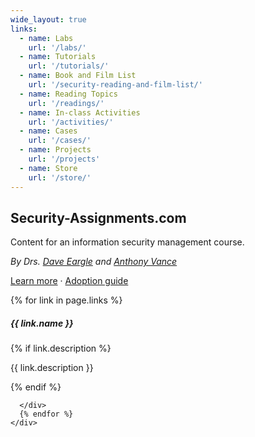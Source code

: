 ```yaml
---
wide_layout: true
links:
  - name: Labs
    url: '/labs/'
  - name: Tutorials
    url: '/tutorials/'
  - name: Book and Film List
    url: '/security-reading-and-film-list/'
  - name: Reading Topics
    url: '/readings/'
  - name: In-class Activities
    url: '/activities/'
  - name: Cases
    url: '/cases/'
  - name: Projects
    url: '/projects'
  - name: Store
    url: '/store/'
---
```


<section class="jumbotron text-center">
  <div class="container">
    <h1 class="title jumbotron-heading">Security-Assignments.com</h1>
    <p class="lead text-muted mb-0">Content for an information security management course.</p>
    <p class="text-muted"><em>By Drs. <a href='https://daveeargle.com'>Dave Eargle</a> and <a href='https://anthonyvance.com/'>Anthony Vance</a></em></p>
    <p>
      <a class='btn btn-primary' href="{{ site.baseurl }}{% link about.md %}">Learn more</a>
      <span class="px-1">·</span>
      <a href="{{ site.baseurl }}{% link instructor-adoption.md %}">Adoption guide</a>
    </p>

  </div>
</section>

<div class="">
  <div class="container">
    <div class="row">
      {% for link in page.links %}
      <div class="col-sm-6">
        <div class="card mb-4 shadow-sm">
          <div class="card-body">
            <h5 class="card-title mb-0">{{ link.name }}</h5>
            {% if link.description %}<p class="card-text">{{ link.description }}</p>{% endif %}
            <a href="{{ link.url | relative_url }}" class="stretched-link"></a>
          </div>
        </div>


      </div>
      {% endfor %}
    </div>

  </div>
</div>
